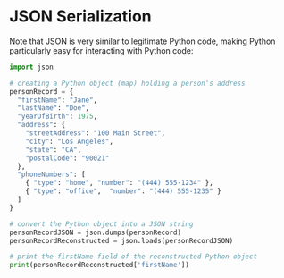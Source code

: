# JSON Serialization

Note that JSON is very similar to legitimate Python code,
making Python particularly easy for interacting with Python code:

```python runnable
import json

# creating a Python object (map) holding a person's address
personRecord = {
  "firstName": "Jane",
  "lastName": "Doe",
  "yearOfBirth": 1975,
  "address": {
    "streetAddress": "100 Main Street",
    "city": "Los Angeles",
    "state": "CA",
    "postalCode": "90021"
  },
  "phoneNumbers": [
    { "type": "home", "number": "(444) 555-1234" },
    { "type": "office",  "number": "(444) 555-1235" }
  ]
}

# convert the Python object into a JSON string
personRecordJSON = json.dumps(personRecord)
personRecordReconstructed = json.loads(personRecordJSON)

# print the firstName field of the reconstructed Python object
print(personRecordReconstructed['firstName'])
```
